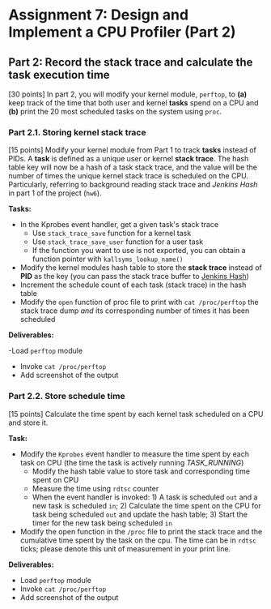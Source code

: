 # Assignment 7: Design and Implement a CPU Profiler (Part 2)

## Part 2: Record the stack trace and calculate the task execution time
[30 points] In part 2, you will modify your kernel module, `perftop`, to **(a)** keep track of the time that both user and kernel **tasks** spend on a CPU and **(b)** print the 20 most scheduled tasks on the system using `proc`.

### Part 2.1. Storing kernel stack trace
[15 points] Modify your kernel module from Part 1 to track **tasks** instead of PIDs. A **task** is defined as a unique user or kernel **stack trace**. The hash table key will now be a hash of a task stack trace, and the value will be the number of times the unique kernel stack trace is scheduled on the CPU. Particularly, referring to background reading stack trace and *Jenkins Hash* in part 1 of the project (`hw6`).

**Tasks:**

- In the Kprobes event handler, get a given task's stack trace
    - Use `stack_trace_save` function for a kernel task
    - Use `stack_trace_save_user` function for a user task
    - If the function you want to use is not exported, you can obtain a function pointer with `kallsyms_lookup_name()`
- Modify the kernel modules hash table to store the **stack trace** instead of **PID** as the key (you can pass the stack trace buffer to [Jenkins Hash](https://github.com/torvalds/linux/blob/master/include/linux/jhash.h))
- Increment the schedule count of each task (stack trace) in the hash table
- Modify the `open` function of proc file to print with `cat /proc/perftop` the stack trace dump *and* its corresponding number of times it has been scheduled

**Deliverables:**

-Load `perftop` module
- Invoke `cat /proc/perftop`
- Add screenshot of the output

### Part 2.2. Store schedule time
[15 points] Calculate the time spent by each kernel task scheduled on a CPU and store it.

**Task:**

- Modify the `Kprobes` event handler to measure the time spent by each task on CPU (the time the task is actively running *TASK_RUNNING*)
    - Modify the hash table value to store task and corresponding time spent on CPU
    - Measure the time using `rdtsc` counter
    - When the event handler is invoked: 1) A task is scheduled `out` and a new task is scheduled `in`; 2) Calculate the time spent on the CPU for task being scheduled `out` and update the hash table; 3) Start the timer for the new task being scheduled `in`
- Modify the open function in the `/proc` file to print the stack trace and the cumulative time spent by the task on the cpu. The time can be in `rdtsc` ticks; please denote this unit of measurement in your print line.

**Deliverables:**

- Load `perftop` module
- Invoke `cat /proc/perftop`
- Add screenshot of the output